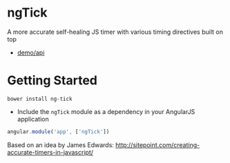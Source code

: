 ﻿# ngTick
A more accurate self-healing JS timer with various timing directives built on top

- [demo/api](http://ng-tick.azurewebsites.net/)

# Getting Started

```
bower install ng-tick
```

* Include the `ngTick` module as a dependency in your AngularJS application

```javascript
angular.module('app', ['ngTick'])
```

Based on an idea by James Edwards:
http://sitepoint.com/creating-accurate-timers-in-javascript/